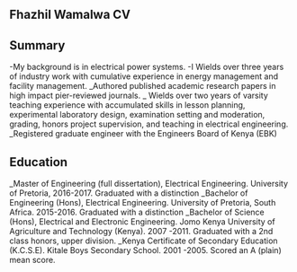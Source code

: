 ## Fhazhil Wamalwa CV

## Summary
-My background is in electrical power systems. 
-I Wields over three years of industry work with cumulative experience in energy management and facility management.
_Authored published academic research papers in high impact pier-reviewed journals.
_ Wields over two years of varsity teaching experience with accumulated skills in lesson planning, experimental laboratory design, examination setting and moderation, grading, honors project supervision, and teaching in electrical engineering. 
_Registered graduate engineer with the Engineers Board of Kenya (EBK)
## Education
_Master of Engineering (full dissertation), Electrical Engineering. University of Pretoria, 2016-2017. Graduated with a distinction
_Bachelor of Engineering (Hons), Electrical Engineering. University of Pretoria, South Africa. 2015-2016. Graduated with a distinction
_Bachelor of Science (Hons), Electrical and Electronic Engineering. Jomo Kenya University of Agriculture and Technology (Kenya). 2007 -2011. Graduated with a 2nd class honors, upper division.
_Kenya Certificate of Secondary Education (K.C.S.E). Kitale Boys Secondary School. 2001 -2005. Scored an A (plain) mean score.
